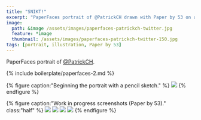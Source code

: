 ```yaml
---
title: "SNIKT!"
excerpt: "PaperFaces portrait of @PatrickCH drawn with Paper by 53 on an iPad."
image: 
  path: &image /assets/images/paperfaces-patrickch-twitter.jpg 
  feature: *image
  thumbnail: /assets/images/paperfaces-patrickch-twitter-150.jpg
tags: [portrait, illustration, Paper by 53]
---
```


PaperFaces portrait of [@PatrickCH](https://twitter.com/PatrickCH).

{% include boilerplate/paperfaces-2.md %}

{% figure caption:"Beginning the portrait with a pencil sketch." %}
[![](/assets/images/paperfaces-patrickch-process-1-750.jpg)](/assets/images/paperfaces-patrickch-process-1-lg.jpg)
{% endfigure %}

{% figure caption:"Work in progress screenshots (Paper by 53)." class:"half" %}
[![](/assets/images/paperfaces-patrickch-process-2-600.jpg)](/assets/images/paperfaces-patrickch-process-2-lg.jpg)
[![](/assets/images/paperfaces-patrickch-process-3-600.jpg)](/assets/images/paperfaces-patrickch-process-3-lg.jpg)
[![](/assets/images/paperfaces-patrickch-process-4-600.jpg)](/assets/images/paperfaces-patrickch-process-4-lg.jpg)
[![](/assets/images/paperfaces-patrickch-process-5-600.jpg)](/assets/images/paperfaces-patrickch-process-5-lg.jpg)
{% endfigure %}
